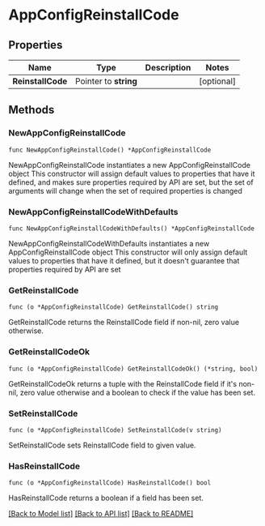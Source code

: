 # AppConfigReinstallCode

## Properties

Name | Type | Description | Notes
------------ | ------------- | ------------- | -------------
**ReinstallCode** | Pointer to **string** |  | [optional] 

## Methods

### NewAppConfigReinstallCode

`func NewAppConfigReinstallCode() *AppConfigReinstallCode`

NewAppConfigReinstallCode instantiates a new AppConfigReinstallCode object
This constructor will assign default values to properties that have it defined,
and makes sure properties required by API are set, but the set of arguments
will change when the set of required properties is changed

### NewAppConfigReinstallCodeWithDefaults

`func NewAppConfigReinstallCodeWithDefaults() *AppConfigReinstallCode`

NewAppConfigReinstallCodeWithDefaults instantiates a new AppConfigReinstallCode object
This constructor will only assign default values to properties that have it defined,
but it doesn't guarantee that properties required by API are set

### GetReinstallCode

`func (o *AppConfigReinstallCode) GetReinstallCode() string`

GetReinstallCode returns the ReinstallCode field if non-nil, zero value otherwise.

### GetReinstallCodeOk

`func (o *AppConfigReinstallCode) GetReinstallCodeOk() (*string, bool)`

GetReinstallCodeOk returns a tuple with the ReinstallCode field if it's non-nil, zero value otherwise
and a boolean to check if the value has been set.

### SetReinstallCode

`func (o *AppConfigReinstallCode) SetReinstallCode(v string)`

SetReinstallCode sets ReinstallCode field to given value.

### HasReinstallCode

`func (o *AppConfigReinstallCode) HasReinstallCode() bool`

HasReinstallCode returns a boolean if a field has been set.


[[Back to Model list]](../README.md#documentation-for-models) [[Back to API list]](../README.md#documentation-for-api-endpoints) [[Back to README]](../README.md)



